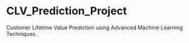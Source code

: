 # CLV_Prediction_Project
Customer Lifetime Value Prediction using Advanced Machine Learning Techniques.
